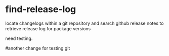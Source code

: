 # find-release-log
locate changelogs within a git repository and search github release notes to retrieve release log for package versions

need testing.

#another change for testing git
